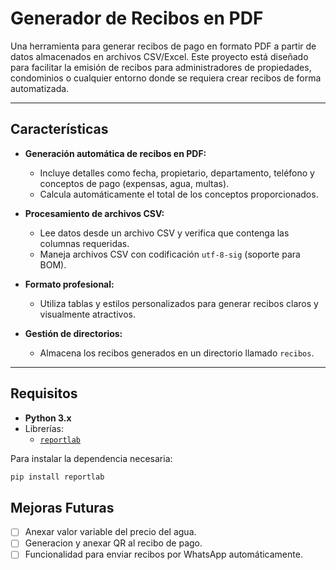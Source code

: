 # Generador de Recibos en PDF

Una herramienta para generar recibos de pago en formato PDF a partir de datos almacenados en archivos CSV/Excel. Este proyecto está diseñado para facilitar la emisión de recibos para administradores de propiedades, condominios o cualquier entorno donde se requiera crear recibos de forma automatizada.

---

## Características

- **Generación automática de recibos en PDF:**
  - Incluye detalles como fecha, propietario, departamento, teléfono y conceptos de pago (expensas, agua, multas).
  - Calcula automáticamente el total de los conceptos proporcionados.

- **Procesamiento de archivos CSV:**
  - Lee datos desde un archivo CSV y verifica que contenga las columnas requeridas.
  - Maneja archivos CSV con codificación `utf-8-sig` (soporte para BOM).

- **Formato profesional:**
  - Utiliza tablas y estilos personalizados para generar recibos claros y visualmente atractivos.

- **Gestión de directorios:**
  - Almacena los recibos generados en un directorio llamado `recibos`.

---

## Requisitos

- **Python 3.x**
- Librerías:
  - [`reportlab`](https://pypi.org/project/reportlab/)

Para instalar la dependencia necesaria:

```bash
pip install reportlab
```

## Mejoras Futuras

- [ ] Anexar valor variable del precio del agua.
- [ ] Generacion y anexar QR al recibo de pago.
- [ ] Funcionalidad para enviar recibos por WhatsApp automáticamente.
